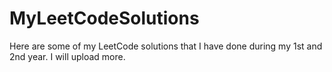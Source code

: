 # MyLeetCodeSolutions
Here are some of my LeetCode solutions that I have done during my 1st and 2nd year. I will upload more.
